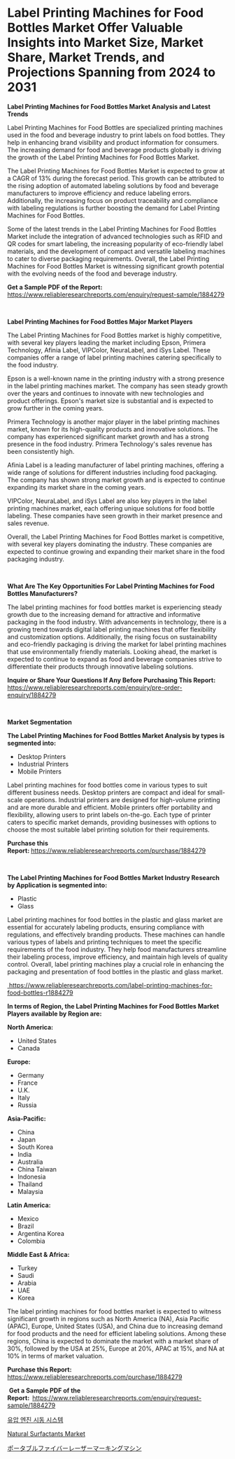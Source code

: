 <p><h1>Label Printing Machines for Food Bottles Market Offer Valuable Insights into Market Size, Market Share, Market Trends, and Projections Spanning from 2024 to 2031</h1></p><p><strong>Label Printing Machines for Food Bottles Market Analysis and Latest Trends</strong></p>
<p><p>Label Printing Machines for Food Bottles are specialized printing machines used in the food and beverage industry to print labels on food bottles. They help in enhancing brand visibility and product information for consumers. The increasing demand for food and beverage products globally is driving the growth of the Label Printing Machines for Food Bottles Market.</p><p>The Label Printing Machines for Food Bottles Market is expected to grow at a CAGR of 13% during the forecast period. This growth can be attributed to the rising adoption of automated labeling solutions by food and beverage manufacturers to improve efficiency and reduce labeling errors. Additionally, the increasing focus on product traceability and compliance with labeling regulations is further boosting the demand for Label Printing Machines for Food Bottles.</p><p>Some of the latest trends in the Label Printing Machines for Food Bottles Market include the integration of advanced technologies such as RFID and QR codes for smart labeling, the increasing popularity of eco-friendly label materials, and the development of compact and versatile labeling machines to cater to diverse packaging requirements. Overall, the Label Printing Machines for Food Bottles Market is witnessing significant growth potential with the evolving needs of the food and beverage industry.</p></p>
<p><strong>Get a Sample PDF of the Report:&nbsp;</strong> <a href="https://www.reliableresearchreports.com/enquiry/request-sample/1884279">https://www.reliableresearchreports.com/enquiry/request-sample/1884279</a></p>
<p>&nbsp;</p>
<p><strong>Label Printing Machines for Food Bottles Major Market Players</strong></p>
<p><p>The Label Printing Machines for Food Bottles market is highly competitive, with several key players leading the market including Epson, Primera Technology, Afinia Label, VIPColor, NeuraLabel, and iSys Label. These companies offer a range of label printing machines catering specifically to the food industry.</p><p>Epson is a well-known name in the printing industry with a strong presence in the label printing machines market. The company has seen steady growth over the years and continues to innovate with new technologies and product offerings. Epson's market size is substantial and is expected to grow further in the coming years.</p><p>Primera Technology is another major player in the label printing machines market, known for its high-quality products and innovative solutions. The company has experienced significant market growth and has a strong presence in the food industry. Primera Technology's sales revenue has been consistently high.</p><p>Afinia Label is a leading manufacturer of label printing machines, offering a wide range of solutions for different industries including food packaging. The company has shown strong market growth and is expected to continue expanding its market share in the coming years.</p><p>VIPColor, NeuraLabel, and iSys Label are also key players in the label printing machines market, each offering unique solutions for food bottle labeling. These companies have seen growth in their market presence and sales revenue.</p><p>Overall, the Label Printing Machines for Food Bottles market is competitive, with several key players dominating the industry. These companies are expected to continue growing and expanding their market share in the food packaging industry.</p></p>
<p>&nbsp;</p>
<p><strong>What Are The Key Opportunities For Label Printing Machines for Food Bottles Manufacturers?</strong></p>
<p><p>The label printing machines for food bottles market is experiencing steady growth due to the increasing demand for attractive and informative packaging in the food industry. With advancements in technology, there is a growing trend towards digital label printing machines that offer flexibility and customization options. Additionally, the rising focus on sustainability and eco-friendly packaging is driving the market for label printing machines that use environmentally friendly materials. Looking ahead, the market is expected to continue to expand as food and beverage companies strive to differentiate their products through innovative labeling solutions.</p></p>
<p><strong>Inquire or Share Your Questions If Any Before Purchasing This Report:</strong> <a href="https://www.reliableresearchreports.com/enquiry/pre-order-enquiry/1884279">https://www.reliableresearchreports.com/enquiry/pre-order-enquiry/1884279</a></p>
<p>&nbsp;</p>
<p><strong>Market Segmentation</strong></p>
<p><strong>The Label Printing Machines for Food Bottles Market Analysis by types is segmented into:</strong></p>
<p><ul><li>Desktop Printers</li><li>Industrial Printers</li><li>Mobile Printers</li></ul></p>
<p><p>Label printing machines for food bottles come in various types to suit different business needs. Desktop printers are compact and ideal for small-scale operations. Industrial printers are designed for high-volume printing and are more durable and efficient. Mobile printers offer portability and flexibility, allowing users to print labels on-the-go. Each type of printer caters to specific market demands, providing businesses with options to choose the most suitable label printing solution for their requirements.</p></p>
<p><strong>Purchase this Report:&nbsp;</strong><a href="https://www.reliableresearchreports.com/purchase/1884279">https://www.reliableresearchreports.com/purchase/1884279</a></p>
<p>&nbsp;</p>
<p><strong>The Label Printing Machines for Food Bottles Market Industry Research by Application is segmented into:</strong></p>
<p><ul><li>Plastic</li><li>Glass</li></ul></p>
<p><p>Label printing machines for food bottles in the plastic and glass market are essential for accurately labeling products, ensuring compliance with regulations, and effectively branding products. These machines can handle various types of labels and printing techniques to meet the specific requirements of the food industry. They help food manufacturers streamline their labeling process, improve efficiency, and maintain high levels of quality control. Overall, label printing machines play a crucial role in enhancing the packaging and presentation of food bottles in the plastic and glass market.</p></p>
<p><a href="https://www.reliableresearchreports.com/label-printing-machines-for-food-bottles-r1884279">&nbsp;https://www.reliableresearchreports.com/label-printing-machines-for-food-bottles-r1884279</a></p>
<p><strong>In terms of Region, the Label Printing Machines for Food Bottles Market Players available by Region are:</strong></p>
<p>
    <p> <strong> North America: </strong>
        <ul>
            <li>United States</li>
            <li>Canada</li>
        </ul>
        </p> 
    <p> <strong> Europe: </strong>
        <ul>
            <li>Germany</li>
            <li>France</li>
            <li>U.K.</li>
            <li>Italy</li>
            <li>Russia</li>
        </ul>
        </p> 
    <p> <strong> Asia-Pacific: </strong>
        <ul>
            <li>China</li>
            <li>Japan</li>
            <li>South Korea</li>
            <li>India</li>
            <li>Australia</li>
            <li>China Taiwan</li>
            <li>Indonesia</li>
            <li>Thailand</li>
            <li>Malaysia</li>
        </ul>
        </p> 
    <p> <strong> Latin America: </strong>
        <ul>
            <li>Mexico</li>
            <li>Brazil</li>
            <li>Argentina Korea</li>
            <li>Colombia</li>
        </ul>
        </p> 
    <p> <strong> Middle East & Africa: </strong>
        <ul>
            <li>Turkey</li>
            <li>Saudi</li>
            <li>Arabia</li>
            <li>UAE</li>
            <li>Korea</li>
        </ul>
    </p>
    </p>
<p><p>The label printing machines for food bottles market is expected to witness significant growth in regions such as North America (NA), Asia Pacific (APAC), Europe, United States (USA), and China due to increasing demand for food products and the need for efficient labeling solutions. Among these regions, China is expected to dominate the market with a market share of 30%, followed by the USA at 25%, Europe at 20%, APAC at 15%, and NA at 10% in terms of market valuation.</p></p>
<p><strong>Purchase this Report: </strong><a href="https://www.reliableresearchreports.com/purchase/1884279">https://www.reliableresearchreports.com/purchase/1884279</a></p>
<p>&nbsp;<strong>Get a Sample PDF of the Report:&nbsp;&nbsp;</strong><a href="https://www.reliableresearchreports.com/enquiry/request-sample/1884279">https://www.reliableresearchreports.com/enquiry/request-sample/1884279</a></p>
<p><strong></strong></p>
<p><p><a href="https://medium.com/@desmondmraz12023/%EC%88%98%EC%95%95-%EC%97%94%EC%A7%84-%EC%8B%9C%EC%9E%91-%EC%8B%9C%EC%8A%A4%ED%85%9C-%EC%8B%9C%EC%9E%A5-%EB%B6%84%EC%84%9D-%EB%B0%8F-%EA%B7%9C%EB%AA%A8%EB%8A%94-2024%EB%85%84%EB%B6%80%ED%84%B0-2031%EB%85%84%EA%B9%8C%EC%A7%80-%EC%98%88%EC%83%81%EB%90%98%EC%97%88%EC%8A%B5%EB%8B%88%EB%8B%A4-bdbf687bcc64">유압 엔진 시동 시스템</a></p><p><a href="https://issuu.com/reportprime-2/docs/natural-surfactants-market-size-2030.pptx">Natural Surfactants Market</a></p><p><a href="https://github.com/tubbs463/Market-Research-Report-List-1/blob/main/650271244477.md">ポータブルファイバーレーザーマーキングマシン</a></p></p>